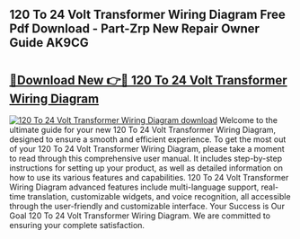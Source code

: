 ## 120 To 24 Volt Transformer Wiring Diagram Free Pdf Download - Part-Zrp New Repair Owner Guide AK9CG

# <h2><a href="http://dfswt09.blite.top/?on=120+To+24+Volt+Transformer+Wiring+Diagram">🔗Download New 👉🔴 120 To 24 Volt Transformer Wiring Diagram</a></h2>

[![120 To 24 Volt Transformer Wiring Diagram download](https://i.imgur.com/lujVjoI.png)](http://dfswt09.blite.top/?on=120+To+24+Volt+Transformer+Wiring+Diagram)
Welcome to the ultimate guide for your new 120 To 24 Volt Transformer Wiring Diagram, designed to ensure a smooth and efficient experience. To get the most out of your 120 To 24 Volt Transformer Wiring Diagram, please take a moment to read through this comprehensive user manual. It includes step-by-step instructions for setting up your product, as well as detailed information on how to use its various features and capabilities. 120 To 24 Volt Transformer Wiring Diagram advanced features include multi-language support, real-time translation, customizable widgets, and voice recognition, all accessible through the user-friendly and customizable interface. Your Success is Our Goal 120 To 24 Volt Transformer Wiring Diagram. We are committed to ensuring your complete satisfaction.
